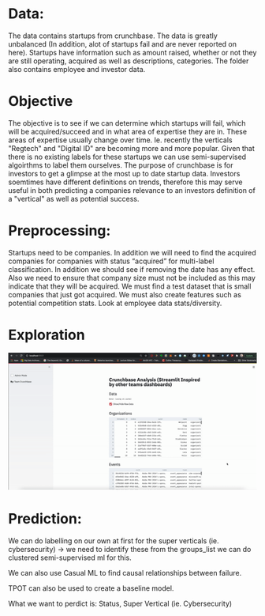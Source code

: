 

# Data:
The data contains startups from crunchbase. The data is greatly unbalanced (In addition, alot of startups fail and are never reported on here). Startups have information such as amount raised, whether or not they are still operating, acquired as well as descriptions, categories. The folder also contains employee and investor data. 

# Objective
The objective is to see if we can determine which startups will fail, which will be acquired/succeed and in what area of expertise they are in. These areas of expertise usually change over time. Ie. recently the verticals "Regtech" and "Digital ID" are becoming more and more popular. Given that there is no existing labels for these startups we can use semi-supervised algoirthms to label them ourselves. The purpose of crunchbase is for investors to get a glimpse at the most up to date startup data. Investors soemtimes have different definitions on trends, therefore this may serve useful in both predicting a companies relevance to an investors definition of a "vertical" as well as potential success. 

# Preprocessing:
Startups need to be companies.
 In addition we will need to find the acquired companies for companies with status “acquired” for multi-label classification.
In addition we should see if removing the date has any effect. 
Also we need to ensure that company size must not be included as this may indicate that they will be acquired. 
We must find a test dataset that is small companies that just got acquired. 
We must also create features such as potential competition stats.
Look at employee data stats/diversity.

# Exploration
![](crunchbase.gif)

# Prediction: 

We can do labelling on our own at first for the super verticals (ie. cybersecurity) -> we need to 
identify these from the groups_list we can do clustered semi-supervised ml for this.

We can also use Casual ML to find causal relationships between failure.

TPOT can also be used to create a baseline model.


What we want to perdict is: Status, Super Vertical (ie. Cybersecurity)

